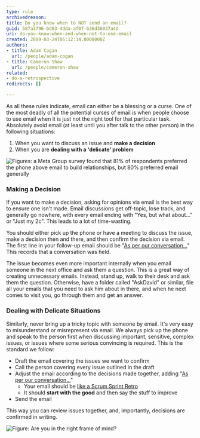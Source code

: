 ```yaml
---
type: rule
archivedreason: 
title: Do you know when to NOT send an email?
guid: 587a3796-bd83-4dda-af07-b36d36037a4d
uri: do-you-know-when-and-when-not-to-use-email
created: 2009-03-24T05:12:14.0000000Z
authors:
- title: Adam Cogan
  url: /people/adam-cogan
- title: Cameron Shaw
  url: /people/cameron-shaw
related: 
- do-a-retrospective
redirects: []

---
```


As all these rules indicate, email can either be a blessing or a curse. One of the most deadly of all the potential curses of email is when people choose to use email when it is just not the right tool for that particular task. Absolutely avoid email (at least until you after talk to the other person) in the following situations:

<!--endintro-->

1. When you want to discuss an issue and **make a decision**
2. When you are **dealing with a 'delicate' problem**

![Figures: a Meta Group survey found that 81% of respondents preferred the phone above email to build relationships, but 80% preferred email generally](MetaGroupPhoneOverEmail.gif)  

### Making a Decision 

If you want to make a decision, asking for opinions via email is the best way to ensure one isn't made. Email discussions get off-topic, lose track, and generally go nowhere, with every email ending with "Yes, but what about..." or "Just my 2c". This leads to a lot of time-wasting.

You should either pick up the phone or have a meeting to discuss the issue, make a decision then and there, and then confirm the decision via email. The first line in your follow-up email should be "[As per our conversation...](/do-you-send-as-per-our-conversation-emails)" This records that a conversation was held.

The issue becomes even more important internally when you email someone in the next office and ask them a question. This is a great way of creating unnecessary emails. Instead, stand up, walk to their desk and ask them the question. Otherwise, have a folder called "AskDavid" or similar, file all your emails that you need to ask him about in there, and when he next comes to visit you, go through them and get an answer.

###  Dealing with Delicate Situations 

Similarly, never bring up a tricky topic with someone by email. It's very easy to misunderstand or misrepresent via email. We always pick up the phone and speak to the person first when discussing important, sensitive, complex issues, or issues where some serious convincing is required. This is the standard we follow:

* Draft the email covering the issues we want to confirm
* Call the person covering every issue outlined in the draft
* Adjust the email according to the decisions made together, adding "[As per our conversation...](/do-you-send-as-per-our-conversation-emails)"
  - Your email should be [like a Scrum Sprint Retro](/do-a-retrospective)
  - It should **start with the good** and then say the stuff to improve
* Send the email

This way you can review issues together, and, importantly, decisions are confirmed in writing. 
 
![Figure: Are you in the right frame of mind?](pic38-KeepDrasticThingsForImportantThings.gif)

